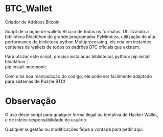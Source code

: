 # BTC_Wallet
Criador de Address Bitcoin

Script de criação de wallets Bitcoin de todos os formatos.
Utililizando a biblioteca Blockthon do grande programador PyMmdrza, utilização de alta performance da biblioteca python Multiprocessing, ele cria em instantes centenas de wallets de todos os padrões BTC oficiais que existem.

Para utilizar este script, precisa instalar as bibliotecas python:
    pip install blockthon  |  
    pip install mnemonic

Com uma boa manipulação do código, ele pode ser facilmente adaptado para sistemas de Puzzle BTC!

# Observação

O uso deste script para qualquer forma ilegal ou tentativa de Hacker Wallet, e de inteira responsábilidade do usuário.

Qualquer sugestão ou modificações fique a vontade para pedir aqui.
